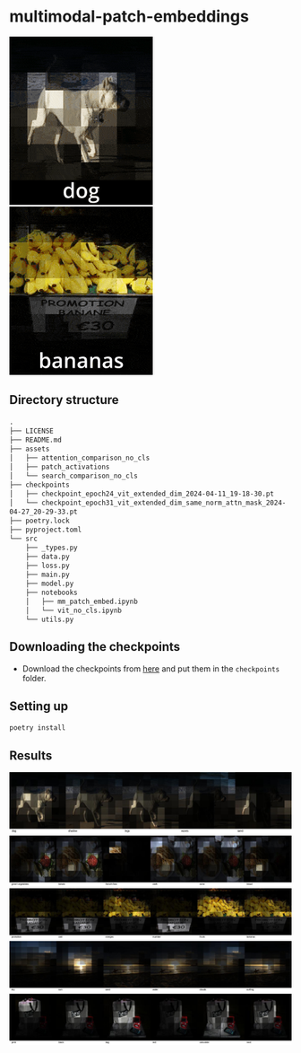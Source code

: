 # multimodal-patch-embeddings

![](https://github.com/TinyVolt/multimodal-patch-embeddings/blob/0d5783fe809cfef407086cae0f8d7a80748bc950/assets/one.gif)
![](https://github.com/TinyVolt/multimodal-patch-embeddings/blob/0d5783fe809cfef407086cae0f8d7a80748bc950/assets/four.gif)

## Directory structure
```
.
├── LICENSE
├── README.md
├── assets
│   ├── attention_comparison_no_cls
│   ├── patch_activations
│   └── search_comparison_no_cls
├── checkpoints
│   ├── checkpoint_epoch24_vit_extended_dim_2024-04-11_19-18-30.pt
│   └── checkpoint_epoch31_vit_extended_dim_same_norm_attn_mask_2024-04-27_20-29-33.pt
├── poetry.lock
├── pyproject.toml
└── src
    ├── _types.py
    ├── data.py
    ├── loss.py
    ├── main.py
    ├── model.py
    ├── notebooks
    │   ├── mm_patch_embed.ipynb
    │   └── vit_no_cls.ipynb
    └── utils.py
```

## Downloading the checkpoints
- Download the checkpoints from [here](https://huggingface.co/vinsis/multimodal-patch-embeddings) and put them in the `checkpoints` folder.

## Setting up
```
poetry install
```

## Results

![](https://github.com/TinyVolt/multimodal-patch-embeddings/blob/6f6bf04aa2a73c8c2bc585c9f11d4158fbe3602b/assets/patch_activations/1_combined.jpg)
![](https://github.com/TinyVolt/multimodal-patch-embeddings/blob/6f6bf04aa2a73c8c2bc585c9f11d4158fbe3602b/assets/patch_activations/3_combined.jpg)
![](https://github.com/TinyVolt/multimodal-patch-embeddings/blob/6f6bf04aa2a73c8c2bc585c9f11d4158fbe3602b/assets/patch_activations/4_combined.jpg)
![](https://github.com/TinyVolt/multimodal-patch-embeddings/blob/6f6bf04aa2a73c8c2bc585c9f11d4158fbe3602b/assets/patch_activations/6_combined.jpg)
![](https://github.com/TinyVolt/multimodal-patch-embeddings/blob/6f6bf04aa2a73c8c2bc585c9f11d4158fbe3602b/assets/patch_activations/7_combined.jpg)